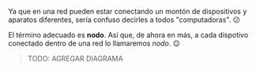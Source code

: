 Ya que en una red pueden estar conectando un montón de dispositivos y aparatos diferentes, sería confuso decirles a todos "computadoras". :confused:

El término adecuado es **nodo**. Así que, de ahora en más, a cada dispotivo conectado dentro de una red lo llamaremos _nodo_. :wink:

> TODO: AGREGAR DIAGRAMA
